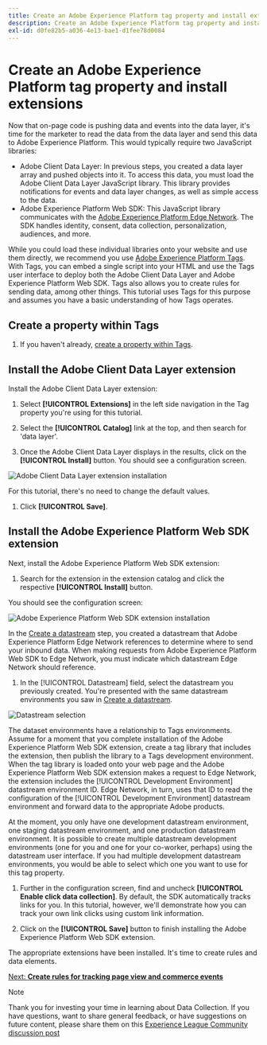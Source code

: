 ```yaml
---
title: Create an Adobe Experience Platform tag property and install extensions
description: Create an Adobe Experience Platform tag property and install extensions
exl-id: d0fe82b5-a036-4e13-bae1-d1fee78d0084
---
```

# Create an Adobe Experience Platform tag property and install extensions

Now that on-page code is pushing data and events into the data layer, it's time for the marketer to read the data from the data layer and send this data to Adobe Experience Platform. This would typically require two JavaScript libraries:

* Adobe Client Data Layer: In previous steps, you created a data layer array and pushed objects into it. To access this data, you must load the Adobe Client Data Layer JavaScript library. This library provides notifications for events and data layer changes, as well as simple access to the data.
* Adobe Experience Platform Web SDK: This JavaScript library communicates with the [Adobe Experience Platform Edge Network](https://business.adobe.com/products/experience-platform/experience-platform-edge-network.html). The SDK handles identity, consent, data collection, personalization, audiences, and more.

While you could load these individual libraries onto your website and use them directly, we recommend you use [Adobe Experience Platform Tags](https://experienceleague.adobe.com/docs/experience-platform/tags/home.html). With Tags, you can embed a single script into your HTML and use the Tags user interface to deploy both the Adobe Client Data Layer and Adobe Experience Platform Web SDK. Tags also allows you to create rules for sending data, among other things. This tutorial uses Tags for this purpose and assumes you have a basic understanding of how Tags operates.

## Create a property within Tags

1. If you haven't already, [create a property within Tags](https://experienceleague.adobe.com/docs/experience-platform/tags/admin/companies-and-properties.html#create-or-configure-a-property).

## Install the Adobe Client Data Layer extension

Install the Adobe Client Data Layer extension:

1. Select **[!UICONTROL Extensions]** in the left side navigation in the Tag property you're using for this tutorial.  

1. Select the **[!UICONTROL Catalog]** link at the top, and then search for 'data layer'. 

1. Once the Adobe Client Data Layer displays in the results, click on the **[!UICONTROL Install]** button. You should see a configuration screen.

![Adobe Client Data Layer extension installation](../assets/acdl-extension-installation.png)

For this tutorial, there's no need to change the default values. 

1. Click **[!UICONTROL Save]**.

## Install the Adobe Experience Platform Web SDK extension

Next, install the Adobe Experience Platform Web SDK extension:

1. Search for the extension in the extension catalog and click the respective **[!UICONTROL Install]** button. 

You should see the configuration screen:

![Adobe Experience Platform Web SDK extension installation](../assets/web-sdk-extension-installation.png)

In the [Create a datastream](../configure-the-server/create-a-datastream.md) step, you created a datastream that Adobe Experience Platform Edge Network references to determine where to send your inbound data. When making requests from Adobe Experience Platform Web SDK to Edge Network, you must indicate which datastream Edge Network should reference.

1. In the [!UICONTROL Datastream] field, select the datastream you previously created. You're presented with the same datastream environments you saw in [Create a datastream](../configure-the-server/create-a-datastream.md).

![Datastream selection](../assets/web-sdk-datastream-selection.png)

The dataset environments have a relationship to Tags environments. Assume for a moment that you complete installation of the Adobe Experience Platform Web SDK extension, create a tag library that includes the extension, then publish the library to a Tags development environment. When the tag library is loaded onto your web page and the Adobe Experience Platform Web SDK extension makes a request to Edge Network, the extension includes the [!UICONTROL Development Environment] datastream environment ID. Edge Network, in turn, uses that ID to read the configuration of the [!UICONTROL Development Environment] datastream environment and forward data to the appropriate Adobe products.

At the moment, you only have one development datastream environment, one staging datastream environment, and one production datastream environment. It is possible to create multiple datastream development environments (one for you and one for your co-worker, perhaps) using the datastream user interface. If you had multiple development datastream environments, you would be able to select which one you want to use for this tag property.

1. Further in the configuration screen, find and uncheck **[!UICONTROL Enable click data collection]**. By default, the SDK automatically tracks links for you. In this tutorial, however, we'll demonstrate how you can track your own link clicks using custom link information. 

1. Click on the **[!UICONTROL Save]** button to finish installing the Adobe Experience Platform Web SDK extension.

The appropriate extensions have been installed. It's time to create rules and data elements.

[Next: **Create rules for tracking page view and commerce events**](create-rules-for-tracking-page-view-and-commerce-events.md)

>[!NOTE]
>
>Thank you for investing your time in learning about Data Collection. If you have questions, want to share general feedback, or have suggestions on future content, please share them on this [Experience League Community discussion post](https://experienceleaguecommunities.adobe.com/t5/adobe-experience-platform-launch/tutorial-discussion-use-adobe-experience-platform-data/m-p/543877)

